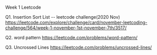 Week 1
Leetcode

Q1. Insertion Sort List -- leetcode challenge(2020 Nov)
https://leetcode.com/explore/challenge/card/november-leetcoding-challenge/564/week-1-november-1st-november-7th/3517/

Q2. word pattern
https://leetcode.com/problems/word-pattern/

Q3. Uncrossed Lines
https://leetcode.com/problems/uncrossed-lines/
